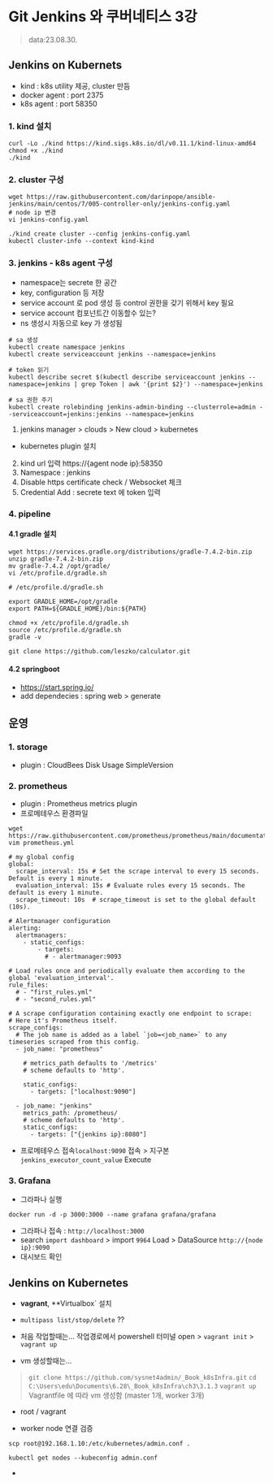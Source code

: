 # Git Jenkins 와 쿠버네티스 3강
> data:23.08.30.

## Jenkins on Kubernets
- kind : k8s utility 제공, cluster 만듬
- docker agent : port 2375 
- k8s agent : port 58350

### 1. kind 설치
```
curl -Lo ./kind https://kind.sigs.k8s.io/dl/v0.11.1/kind-linux-amd64
chmod +x ./kind
./kind
```

### 2. cluster 구성
```
wget https://raw.githubusercontent.com/darinpope/ansible-jenkins/main/centos/7/005-controller-only/jenkins-config.yaml
# node ip 변경
vi jenkins-config.yaml 

./kind create cluster --config jenkins-config.yaml 
kubectl cluster-info --context kind-kind
```

### 3. jenkins - k8s agent 구성
- namespace는 secrete 한 공간
- key, configuration 등 저장
- service account 로 pod 생성 등 control 권한을 갖기 위해서 key 필요
- service account 컴포넌트간 이동할수 있는?
- ns 생성시 자동으로 key 가 생성됨
```
# sa 생성
kubectl create namespace jenkins
kubectl create serviceaccount jenkins --namespace=jenkins

# token 읽기
kubectl describe secret $(kubectl describe serviceaccount jenkins --namespace=jenkins | grep Token | awk '{print $2}') --namespace=jenkins

# sa 권한 주기
kubectl create rolebinding jenkins-admin-binding --clusterrole=admin --serviceaccount=jenkins:jenkins --namespace=jenkins
```
1) jenkins manager > clouds > New cloud > kubernetes 
 * kubernetes plugin 설치
2) kind url 입력 https://{agent node ip}:58350
3) Namespace : jenkins
4) Disable https certificate check / Websocket 체크
5) Credential Add : secrete text 에 token 입력

### 4. pipeline 
#### 4.1 gradle 설치
```
wget https://services.gradle.org/distributions/gradle-7.4.2-bin.zip
unzip gradle-7.4.2-bin.zip
mv gradle-7.4.2 /opt/gradle/
vi /etc/profile.d/gradle.sh
```
```
# /etc/profile.d/gradle.sh

export GRADLE_HOME=/opt/gradle
export PATH=${GRADLE_HOME}/bin:${PATH}
```
```
chmod +x /etc/profile.d/gradle.sh
source /etc/profile.d/gradle.sh
gradle -v
```
```
git clone https://github.com/leszko/calculator.git
```

#### 4.2 springboot
- https://start.spring.io/
- add dependecies : spring web > generate


## 운영
### 1. storage
- plugin : CloudBees Disk Usage SimpleVersion

### 2. prometheus
- plugin : Prometheus metrics plugin
- 프로메테우스 환경파일
```
wget https://raw.githubusercontent.com/prometheus/prometheus/main/documentation/examples/prometheus.yml
vim prometheus.yml
```
```vim
# my global config
global:
  scrape_interval: 15s # Set the scrape interval to every 15 seconds. Default is every 1 minute.
  evaluation_interval: 15s # Evaluate rules every 15 seconds. The default is every 1 minute.
  scrape_timeout: 10s  # scrape_timeout is set to the global default (10s).

# Alertmanager configuration
alerting:
  alertmanagers:
    - static_configs:
        - targets:
          # - alertmanager:9093

# Load rules once and periodically evaluate them according to the global 'evaluation_interval'.
rule_files:
  # - "first_rules.yml"
  # - "second_rules.yml"

# A scrape configuration containing exactly one endpoint to scrape:
# Here it's Prometheus itself.
scrape_configs:
  # The job name is added as a label `job=<job_name>` to any timeseries scraped from this config.
  - job_name: "prometheus"

    # metrics_path defaults to '/metrics'
    # scheme defaults to 'http'.

    static_configs:
      - targets: ["localhost:9090"]

  - job_name: "jenkins"
    metrics_path: /prometheus/
    # scheme defaults to 'http'.
    static_configs:
      - targets: ["{jenkins ip}:8080"]
```
- 프로메테우스 접속` localhost:9090 ` 접속 > 지구본 `jenkins_executor_count_value` Execute

### 3. Grafana
- 그라파나 실행
```
docker run -d -p 3000:3000 --name grafana grafana/grafana
```
- 그라파나 접속 : ` http://localhost:3000 `
- search ` import dashboard ` > import `9964` Load > DataSource ` http://{node ip}:9090 `
- 대시보드 확인
   
   
   
## Jenkins on Kubernetes
- **vagrant**, **Virtualbox` 설치
- `multipass list/stop/delete` ??
- 처음 작업할때는... 작업경로에서 powershell 터미널 open > `vagrant init` > `vagrant up`

- vm 생성할때는...
> `git clone https://github.com/sysnet4admin/_Book_k8sInfra.git`
> `cd C:\Users\edu\Documents\6.28\_Book_k8sInfra\ch3\3.1.3` 
> `vagrant up`
> Vagrantfile 에 따라 vm 생성함 (master 1개, worker 3개)

- root / vagrant


- worker node 연결 검증
```
scp root@192.168.1.10:/etc/kubernetes/admin.conf .

kubectl get nodes --kubeconfig admin.conf
```

- 